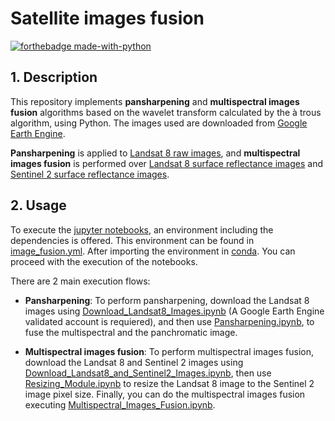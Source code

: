 # Satellite images fusion

[![forthebadge made-with-python](http://ForTheBadge.com/images/badges/made-with-python.svg)](https://www.python.org/)

## 1. Description
This repository implements **pansharpening** and **multispectral images fusion** algorithms based on the wavelet transform calculated by the à trous algorithm, using Python. The images used are downloaded from [Google Earth Engine](https://developers.google.com/earth-engine/datasets/).

**Pansharpening** is applied to [Landsat 8 raw images](https://developers.google.com/earth-engine/datasets/catalog/LANDSAT_LC08_C01_T1), and **multispectral images fusion** is performed over [Landsat 8 surface reflectance images](https://developers.google.com/earth-engine/datasets/catalog/LANDSAT_LC08_C01_T1_SR) and [Sentinel 2 surface reflectance images](https://developers.google.com/earth-engine/datasets/catalog/COPERNICUS_S2_SR).

## 2. Usage
To execute the [jupyter notebooks](https://jupyter.org/), an environment including the dependencies is offered. This environment can be found in [image_fusion.yml](https://github.com/JiahaoJZ/Image_fusion/blob/master/image_fusion.yml).
After importing the environment in [conda](https://www.anaconda.com/). You can proceed with the execution of the notebooks.

There are 2 main execution flows:

  - **Pansharpening**:
To perform pansharpening, download the Landsat 8 images using [Download_Landsat8_Images.ipynb](https://github.com/JiahaoJZ/Image_fusion/blob/master/Download_Landsat8_Images.ipynb) (A Google Earth Engine validated account is requiered), and then use [Pansharpening.ipynb](https://github.com/JiahaoJZ/Image_fusion/blob/master/Pansharpening.ipynb), to fuse the multispectral and the panchromatic image.

  - **Multispectral images fusion**:
To perform multispectral images fusion, download the Landsat 8 and Sentinel 2 images using [Download_Landsat8_and_Sentinel2_Images.ipynb](https://github.com/JiahaoJZ/Image_fusion/blob/master/Download_Landsat8_and_Sentinel2_Images.ipynb), then use [Resizing_Module.ipynb](https://github.com/JiahaoJZ/Image_fusion/blob/master/Resizing_Module.ipynb) to resize the Landsat 8 image to the Sentinel 2 image pixel size. Finally, you can do the multispectral images fusion executing [Multispectral_Images_Fusion.ipynb](https://github.com/JiahaoJZ/Image_fusion/blob/master/Multispectral_Images_Fusion.ipynb).
